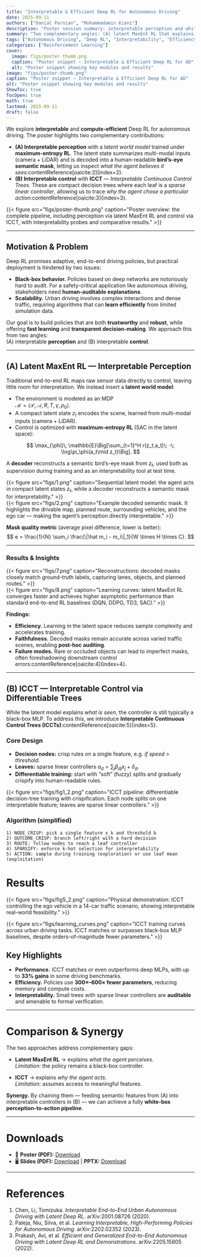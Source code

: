 ```yaml
---
title: "Interpretable & Efficient Deep RL for Autonomous Driving"
date: 2025-09-11
authors: ["Danial Parnian", "Mohammadamin Kiani"]
description: "Poster session summary: interpretable perception and white-box control with efficient deep RL for urban driving."
summary: "Two complementary angles: (A) latent MaxEnt RL that explains what the agent sees; (B) ICCT trees that explain why it acts — with training and parameter efficiency."
tags: ["Autonomous Driving", "Deep RL", "Interpretability", "Efficiency"]
categories: ["Reinforcement Learning"]
cover:
  image: figs/poster-thumb.png
  caption: "Poster snippet — Interpretable & Efficient Deep RL for AD"
  alt: "Poster snippet showing key modules and results"
image: "figs/poster-thumb.png"
caption: "Poster snippet — Interpretable & Efficient Deep RL for AD"
alt: "Poster snippet showing key modules and results"
ShowToc: true
TocOpen: true
math: true
lastmod: 2025-09-11
draft: false
---
```


We explore **interpretable** and **compute-efficient** Deep RL for autonomous driving. The poster highlights two complementary contributions:

* **(A) Interpretable perception** with a *latent world model* trained under **maximum-entropy RL**. The latent state summarizes multi-modal inputs (camera + LiDAR) and is decoded into a human-readable **bird’s-eye semantic mask**, letting us inspect *what the agent believes it sees*:contentReference[oaicite:2]{index=2}.
* **(B) Interpretable control** with **ICCT** — *Interpretable Continuous Control Trees*. These are compact decision trees where each leaf is a *sparse linear controller*, allowing us to trace *why the agent chose a particular action*:contentReference[oaicite:3]{index=3}.

{{< figure src="figs/poster-thumb.png" caption="Poster overview: the complete pipeline, including perception via latent MaxEnt RL and control via ICCT, with interpretability probes and comparative results." >}}

---

## Motivation & Problem

Deep RL promises adaptive, end-to-end driving policies, but practical deployment is hindered by two issues:

* **Black-box behavior.** Policies based on deep networks are notoriously hard to audit. For a safety-critical application like autonomous driving, stakeholders need **human-auditable explanations**.
* **Scalability.** Urban driving involves complex interactions and dense traffic, requiring algorithms that can **learn efficiently** from limited simulation data.

Our goal is to build policies that are both **trustworthy** and **robust**, while offering **fast learning** and **transparent decision-making**. We approach this from two angles:  
(A) interpretable **perception** and (B) interpretable **control**.

---

## (A) Latent MaxEnt RL — Interpretable Perception

Traditional end-to-end RL maps raw sensor data directly to control, leaving little room for interpretation. We instead insert a **latent world model**:

* The environment is modeled as an MDP  
  $\mathcal{M}=\langle\mathcal{S},\mathcal{A},R,T,\gamma,\rho_0\rangle$.
* A compact latent state $z_t$ encodes the scene, learned from multi-modal inputs (camera + LiDAR).
* Control is optimized with **maximum-entropy RL** (SAC in the latent space):

$$
\max_{\phi}\; \mathbb{E}\Big[\sum_{t=1}^H r(z_t,a_t)\; -\; \log\pi_\phi(a_t\mid z_t)\Big].
$$

A **decoder** reconstructs a semantic bird’s-eye mask from $z_t$, used both as supervision during training and as an interpretability tool at test time.

{{< figure src="figs/1.png" caption="Sequential latent model: the agent acts in compact latent states $z_t$, while a decoder reconstructs a semantic mask for interpretability." >}}  
{{< figure src="figs/2.png" caption="Example decoded semantic mask. It highlights the drivable map, planned route, surrounding vehicles, and the ego car — making the agent’s perception directly interpretable." >}}

**Mask quality metric** (average pixel difference, lower is better):  
$$
e = \frac{1}{N} \sum_i \frac{\|\hat m_i - m_i\|_1}{W \times H \times C}.
$$

---

### Results & Insights

{{< figure src="figs/7.png" caption="Reconstructions: decoded masks closely match ground-truth labels, capturing lanes, objects, and planned routes." >}}  
{{< figure src="figs/8.png" caption="Learning curves: latent MaxEnt RL converges faster and achieves higher asymptotic performance than standard end-to-end RL baselines (DQN, DDPG, TD3, SAC)." >}}

**Findings:**

* **Efficiency.** Learning in the latent space reduces sample complexity and accelerates training.  
* **Faithfulness.** Decoded masks remain accurate across varied traffic scenes, enabling **post-hoc auditing**.  
* **Failure modes.** Rare or occluded objects can lead to imperfect masks, often foreshadowing downstream control errors:contentReference[oaicite:4]{index=4}.

---

## (B) ICCT — Interpretable Control via Differentiable Trees

While the latent model explains *what is seen*, the controller is still typically a black-box MLP. To address this, we introduce **Interpretable Continuous Control Trees (ICCTs)**:contentReference[oaicite:5]{index=5}.

### Core Design

* **Decision nodes:** crisp rules on a single feature, e.g. *if speed > threshold*.  
* **Leaves:** sparse linear controllers $a_d = \sum_j \beta_{dj} x_j + \delta_d$.  
* **Differentiable training:** start with “soft” (fuzzy) splits and gradually crispify into human-readable rules.

{{< figure src="figs/fig1_2.png" caption="ICCT pipeline: differentiable decision-tree training with crispification. Each node splits on one interpretable feature; leaves are sparse linear controllers." >}}

### Algorithm (simplified)

```text
1) NODE_CRISP: pick a single feature x_k and threshold b
2) OUTCOME_CRISP: branch left/right with a hard decision
3) ROUTE: follow nodes to reach a leaf controller
4) SPARSIFY: enforce k-hot selection for interpretability
5) ACTION: sample during training (exploration) or use leaf mean (exploitation)
```

# Results

{{< figure src="figs/fig5_2.png" caption="Physical demonstration: ICCT controlling the ego vehicle in a 14-car traffic scenario, showing interpretable real-world feasibility." >}}

{{< figure src="figs/learning_curves.png" caption="ICCT training curves across urban driving tasks. ICCT matches or surpasses black-box MLP baselines, despite orders-of-magnitude fewer parameters." >}}

## Key Highlights

- **Performance.** ICCT matches or even outperforms deep MLPs, with up to **33% gains** in some driving benchmarks.  
- **Efficiency.** Policies use **300×–600× fewer parameters**, reducing memory and compute costs.  
- **Interpretability.** Small trees with sparse linear controllers are **auditable** and amenable to formal verification.  

---

# Comparison & Synergy

The two approaches address complementary gaps:

- **Latent MaxEnt RL** → explains *what the agent perceives*.  
  *Limitation:* the policy remains a black-box controller.  

- **ICCT** → explains *why the agent acts*.  
  *Limitation:* assumes access to meaningful features.  

**Synergy.** By chaining them — feeding semantic features from (A) into interpretable controllers in (B) — we can achieve a fully **white-box perception-to-action pipeline**.

---

# Downloads

- 📄 **Poster (PDF):** [Download](./poster.pdf)  
- 🖥️ **Slides (PDF):** [Download](./slides.pdf) | **PPTX:** [Download](./slides.pptx)

---

# References

1. Chen, Li, Tomizuka. *Interpretable End-to-End Urban Autonomous Driving with Latent Deep RL*. arXiv:2001.08726 (2020).  
2. Paleja, Niu, Silva, et al. *Learning Interpretable, High-Performing Policies for Autonomous Driving*. arXiv:2202.02352 (2023).  
3. Prakash, Avi, et al. *Efficient and Generalized End-to-End Autonomous Driving with Latent Deep RL and Demonstrations*. arXiv:2205.15805 (2022).
